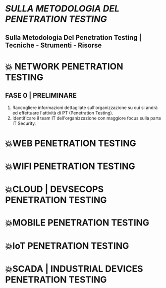 # *SULLA METODOLOGIA DEL PENETRATION TESTING*

## Sulla Metodologia Del Penetration Testing | Tecniche - Strumenti - Risorse

# :boom: NETWORK PENETRATION TESTING 

## FASE 0 |  PRELIMINARE

1. Raccogliere informazioni dettagliate sull'organizzazione su cui si andrà ed effettuare l'attività di PT (Penetration Testing).
2. Identificare il team IT dell'organizzazione con maggiore focus sulla parte IT Security.


# :boom:WEB PENETRATION TESTING 

# :boom:WIFI PENETRATION TESTING 

# :boom:CLOUD | DEVSECOPS PENETRATION TESTING 

# :boom:MOBILE PENETRATION TESTING 

# :boom:IoT PENETRATION TESTING 

# :boom:SCADA | INDUSTRIAL DEVICES PENETRATION TESTING 




